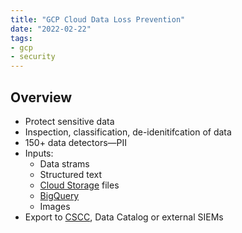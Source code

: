 ```yaml
---
title: "GCP Cloud Data Loss Prevention"
date: "2022-02-22"
tags:
- gcp
- security
---
```


## Overview

- Protect sensitive data
- Inspection, classification, de-idenitifcation of data
- 150+ data detectors—PII
- Inputs:
	- Data strams
	- Structured text
	- [Cloud Storage](notes/GCP%20Cloud%20Storage.md) files
	- [BigQuery](notes/GCP%20BigQuery.md)
	- Images
- Export to [CSCC](notes/GCP%20Cloud%20Security%20Command%20Center.md), Data Catalog or external SIEMs
